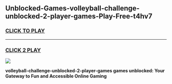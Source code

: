 
## Unblocked-Games-volleyball-challenge-unblocked-2-player-games-Play-Free-t4hv7
<h3>
<a href="https://premium76.site?title=volleyball-challenge-unblocked-2-player-games&ref=18A">CLICK TO PLAY</a></h3>
<hr>

<h3>
<a href="https://premium76.site?title=volleyball-challenge-unblocked-2-player-games&ref=18A">CLICK 2 PLAY</a>
  
</h3>

<a href="https://premium76.site?title=volleyball-challenge-unblocked-2-player-games&ref=18A"><img src="https://clearcache.store/games.png"></a>


**volleyball-challenge-unblocked-2-player-games games unblocked: Your Gateway to Fun and Accessible Online Gaming**
